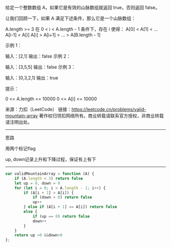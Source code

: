 给定一个整数数组 A，如果它是有效的山脉数组就返回 true，否则返回 false。

让我们回顾一下，如果 A 满足下述条件，那么它是一个山脉数组：

A.length >= 3
在 0 < i < A.length - 1 条件下，存在 i 使得：
A[0] < A[1] < ... A[i-1] < A[i]
A[i] > A[i+1] > ... > A[B.length - 1]
 

示例 1：

输入：[2,1]
输出：false
示例 2：

输入：[3,5,5]
输出：false
示例 3：

输入：[0,3,2,1]
输出：true
 

提示：

0 <= A.length <= 10000
0 <= A[i] <= 10000 

来源：力扣（LeetCode）
链接：https://leetcode.cn/problems/valid-mountain-array
著作权归领扣网络所有。商业转载请联系官方授权，非商业转载请注明出处。


----

思路

用两个标记flag

up, down记录上升和下降过程，保证有上有下

---

```javascript
var validMountainArray = function (A) {
    if (A.length < 3) return false
    let up = 0, down = 0
    for (let i = 0; i < A.length - 1; i++) {
        if (A[i + 1] > A[i]) {
            if (down > 0) return false
            up++
        } else if (A[i + 1] == A[i]) return false
        else {
            if (up == 0) return false
            down++
        }
    }
    return up >0 &&down>0
};
```